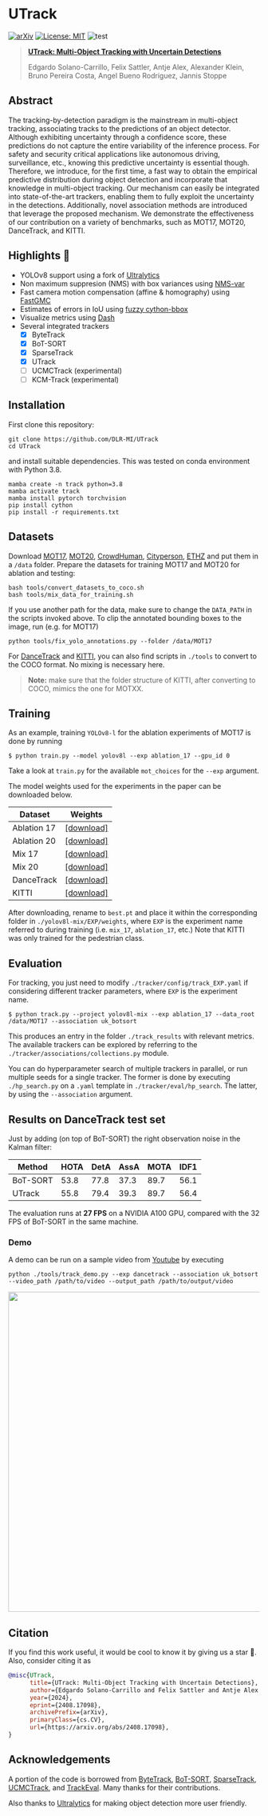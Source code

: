 
# UTrack

[![arXiv](https://img.shields.io/badge/arXiv-2408.17098-<COLOR>.svg)](https://arxiv.org/abs/2408.17098) [![License: MIT](https://img.shields.io/badge/License-AGPLv3-yellow.svg)](https://www.gnu.org/licenses/agpl-3.0) ![test](https://img.shields.io/static/v1?label=By&message=Pytorch&color=red)

> [**UTrack: Multi-Object Tracking with Uncertain Detections**](https://arxiv.org/abs/2408.17098)
> 
> Edgardo Solano-Carrillo, Felix Sattler, Antje Alex, Alexander Klein, Bruno Pereira Costa, Angel Bueno Rodriguez, Jannis Stoppe


## Abstract 

The tracking-by-detection paradigm is the mainstream in
multi-object tracking, associating tracks to the predictions of an object
detector. Although exhibiting uncertainty through a confidence score,
these predictions do not capture the entire variability of the inference
process. For safety and security critical applications like autonomous
driving, surveillance, etc., knowing this predictive uncertainty is essential though.
Therefore, we introduce, for the first time, a fast way to
obtain the empirical predictive distribution during object detection and
incorporate that knowledge in multi-object tracking. Our mechanism can
easily be integrated into state-of-the-art trackers, enabling them to fully
exploit the uncertainty in the detections. Additionally, novel association
methods are introduced that leverage the proposed mechanism. We
demonstrate the effectiveness of our contribution on a variety of benchmarks,
such as MOT17, MOT20, DanceTrack, and KITTI.


## Highlights 🚀

- YOLOv8 support using a fork of [Ultralytics](https://github.com/DLR-MI/ultralytics/tree/nms-var)
- Non maximum suppresion (NMS) with box variances using [NMS-var](https://github.com/DLR-MI/nms_var)
- Fast camera motion compensation (affine & homography) using [FastGMC](https://github.com/DLR-MI/fast_gmc)
- Estimates of errors in IoU using [fuzzy cython-bbox](https://github.com/DLR-MI/fuzzy_cython_bbox)
- Visualize metrics using [Dash](https://dash.plotly.com/)
- Several integrated trackers
  - [x] ByteTrack
  - [x] BoT-SORT
  - [x] SparseTrack
  - [x] UTrack 
  - [ ] UCMCTrack (experimental)
  - [ ] KCM-Track (experimental)

## Installation
First clone this repository:
```shell
git clone https://github.com/DLR-MI/UTrack
cd UTrack
```
and install suitable dependencies. This was tested on conda environment with Python 3.8.
```shell
mamba create -n track python=3.8
mamba activate track
mamba install pytorch torchvision
pip install cython
pip install -r requirements.txt
```


## Datasets
Download [MOT17](https://motchallenge.net/), [MOT20](https://motchallenge.net/), [CrowdHuman](https://www.crowdhuman.org/), [Cityperson](https://github.com/Zhongdao/Towards-Realtime-MOT/blob/master/DATASET_ZOO.md), [ETHZ](https://github.com/Zhongdao/Towards-Realtime-MOT/blob/master/DATASET_ZOO.md) and put them in a `/data` folder. Prepare the datasets for training MOT17 and MOT20 for ablation and testing:

```shell
bash tools/convert_datasets_to_coco.sh
bash tools/mix_data_for_training.sh
```

If you use another path for the data, make sure to change the `DATA_PATH` in the scripts invoked above. To clip the annotated bounding boxes to the image, run (e.g. for MOT17)

```shell
python tools/fix_yolo_annotations.py --folder /data/MOT17
```

For [DanceTrack](https://dancetrack.github.io/) and [KITTI](https://www.cvlibs.net/datasets/kitti/eval_tracking.php), you can also find scripts in `./tools` to convert to the COCO format. No mixing is necessary here. 

> **Note:** make sure that the folder structure of KITTI, after converting to COCO, mimics the one for MOTXX.

## Training

As an example, training `YOLOv8-l` for the ablation experiments of MOT17 is done by running

```shell
$ python train.py --model yolov8l --exp ablation_17 --gpu_id 0
```
Take a look at `train.py` for the available `mot_choices` for the `--exp` argument.

The model weights used for the experiments in the paper can be downloaded below.

| Dataset | Weights|
|-----| ------|
| Ablation 17 |  [[download]](https://zenodo.org/records/13604403/files/ablation_17_best.pt?download=1) |
| Ablation 20 |  [[download]](https://zenodo.org/records/13604403/files/ablation_20_best.pt?download=1) |
| Mix 17 |  [[download]](https://zenodo.org/records/13604403/files/mix_17_best.pt?download=1) |
| Mix 20 |  [[download]](https://zenodo.org/records/13604403/files/mix_20_best.pt?download=1) |
| DanceTrack |  [[download]](https://zenodo.org/records/13604403/files/dancetrack_best.pt?download=1) |
| KITTI |  [[download]](https://zenodo.org/records/13604403/files/kitti_best.pt?download=1) |

After downloading, rename to `best.pt` and place it within the corresponding folder in `./yolov8l-mix/EXP/weights`, where `EXP` is the experiment name referred to during training (i.e. `mix_17`, `ablation_17`, etc.) Note that KITTI was only trained for the pedestrian class.

## Evaluation
For tracking, you just need to modify `./tracker/config/track_EXP.yaml` if considering different tracker parameters, where `EXP` is the experiment name. 

```shell
$ python track.py --project yolov8l-mix --exp ablation_17 --data_root /data/MOT17 --association uk_botsort
```

This produces an entry in the folder `./track_results` with relevant metrics. The available trackers can be explored
by referring to the `./tracker/associations/collections.py` module.

You can do hyperparameter search of multiple trackers in parallel, or run multiple seeds for a single tracker. The former is done by executing `./hp_search.py` on a `.yaml` template in `./tracker/eval/hp_search`. The latter, by using
the `--association` argument.


## Results on DanceTrack test set

Just by adding (on top of BoT-SORT) the right observation noise in the Kalman filter:


|  Method  | HOTA | DetA | AssA | MOTA | IDF1 |
|------------|-------|-------|------|------|-------|
| BoT-SORT | 53.8 | 77.8 | 37.3 | 89.7 | 56.1 |
| UTrack | 55.8 | 79.4 | 39.3 | 89.7 | 56.4 |

The evaluation runs at **27 FPS** on a NVIDIA A100 GPU, compared with the 32 FPS of BoT-SORT in the same machine.

### Demo

A demo can be run on a sample video from [Youtube](https://www.youtube.com/watch?v=qv6gl4h0dvg) by executing

```shell
python ./tools/track_demo.py --exp dancetrack --association uk_botsort --video_path /path/to/video --output_path /path/to/output/video
```

<img src="assets/dance_sample_track.gif" width="640"/>


## Citation
If you find this work useful, it would be cool to know it by giving us a star 🌟. Also, consider citing it as


```bibtex
@misc{UTrack,
      title={UTrack: Multi-Object Tracking with Uncertain Detections}, 
      author={Edgardo Solano-Carrillo and Felix Sattler and Antje Alex and Alexander Klein and Bruno Pereira Costa and Angel Bueno Rodriguez and Jannis Stoppe},
      year={2024},
      eprint={2408.17098},
      archivePrefix={arXiv},
      primaryClass={cs.CV},
      url={https://arxiv.org/abs/2408.17098}, 
}
```

## Acknowledgements
A portion of the code is borrowed from [ByteTrack](https://github.com/ifzhang/ByteTrack), [BoT-SORT](https://github.com/NirAharon/BOT-SORT), [SparseTrack](https://github.com/hustvl/SparseTrack/tree/main), [UCMCTrack](https://github.com/corfyi/UCMCTrack), and [TrackEval](https://github.com/JonathonLuiten/TrackEval). 
Many thanks for their contributions.

Also thanks to [Ultralytics](https://github.com/ultralytics/ultralytics) for making object detection more user friendly. 





